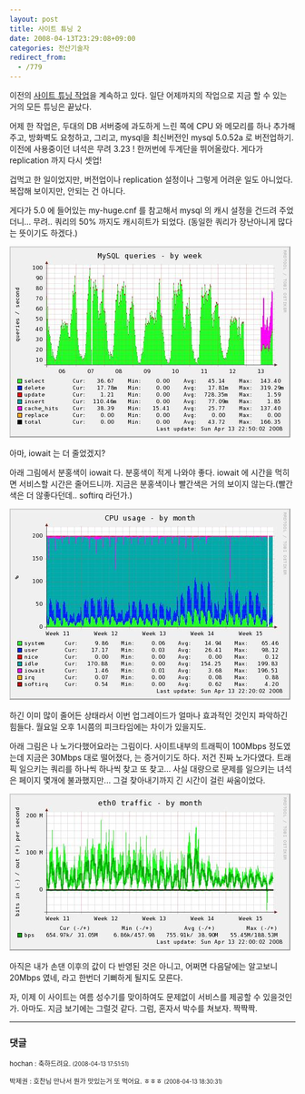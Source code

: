 ```yaml
---
layout: post
title: 사이트 튜닝 2
date: 2008-04-13T23:29:08+09:00
categories: 전산기술자
redirect_from:
  - /779
---
```


이전의 <a href="http://jinto.pe.kr/764" target="_blank">사이트 튜닝 작업</a>을 계속하고 있다. 일단 어제까지의 작업으로 지금 할 수 있는 거의 모든 튜닝은 끝났다.

어제 한 작업은, 두대의 DB 서버중에 과도하게 느린 쪽에 CPU 와 메모리를 하나 추가해주고, 방화벽도 요청하고, 그리고, mysql을 최신버전인 mysql 5.0.52a 로 버전업하기. 이전에 사용중이던 녀석은 무려 3.23 ! 한꺼번에 두계단을 뛰어올랐다. 게다가 replication 까지 다시 셋업!

겁먹고 한 일이었지만, 버전업이나 replication 설정이나 그렇게 어려운 일도 아니었다. 복잡해 보이지만, 안되는 건 아니다.

게다가 5.0 에 들어있는 my-huge.cnf 를 참고해서 mysql 의 캐시 설정을 건드려 주었더니... 무려.. 쿼리의 50% 까지도 캐시히트가 되었다. (동일한 쿼리가 장난아니게 많다는 뜻이기도 하겠다.)

![ ](/assets/media/uploads_1_hk10.JPG)

아마, iowait 는 더 줄었겠지?

아래 그림에서 분홍색이 iowait 다. 분홍색이 적게 나와야 좋다. iowait 에 시간을 먹히면 서비스할 시간은 줄어드니까. 지금은 분홍색이나 빨간색은 거의 보이지 않는다.(빨간색은 더 않좋다던데.. softirq 라던가.)

![ ](/assets/media/uploads_1_jk11.JPG)

 

하긴 이미 많이 줄어든 상태라서 이번 업그레이드가 얼마나 효과적인 것인지 파악하긴 힘들다. 월요일 오후 1시쯤의 피크타임에는 차이가 있을지도.

아래 그림은 나 노가다했어요라는 그림이다. 사이트내부의 트래픽이 100Mbps 정도였는데 지금은 30Mbps 대로 떨어졌다, 는 증거이기도 하다. 저건 진짜 노가다였다. 트래픽 일으키는 쿼리를 하나씩 하나씩 찾고 또 찾고... 사실 대량으로 문제를 일으키는 녀석은 페이지 몇개에 불과했지만... 그걸 찾아내기까지 긴 시간이 걸린 싸움이었다.

![ ](/assets/media/uploads_1_hk11.JPG)

아직은 내가 손댄 이후의 값이 다 반영된 것은 아니고, 어쩌면 다음달에는 알고보니 20Mbps 였네, 라고 한번더 기뻐하게 될지도 모른다.

자, 이제 이 사이트는 여름 성수기를 맞이하여도 문제없이 서비스를 제공할 수 있을것인가. 아마도. 지금 보기에는 그럴것 같다. 그럼, 혼자서 박수를 쳐보자. 짝짝짝.

* * *

### 댓글



<!--- cmt:1147 --->
<!--- mail: --->
<!--- parent:0 --->

<small>hochan : 축하드려요. <small>(2008-04-13 17:51:51)</small></small>


<!--- cmt:1148 --->
<!--- mail: --->
<!--- parent:1147 --->

<small>박제권 : 호찬님 만나서 뭔가 맛있는거 또 먹어요. ㅎㅎㅎ <small>(2008-04-13 18:30:31)</small></small>

